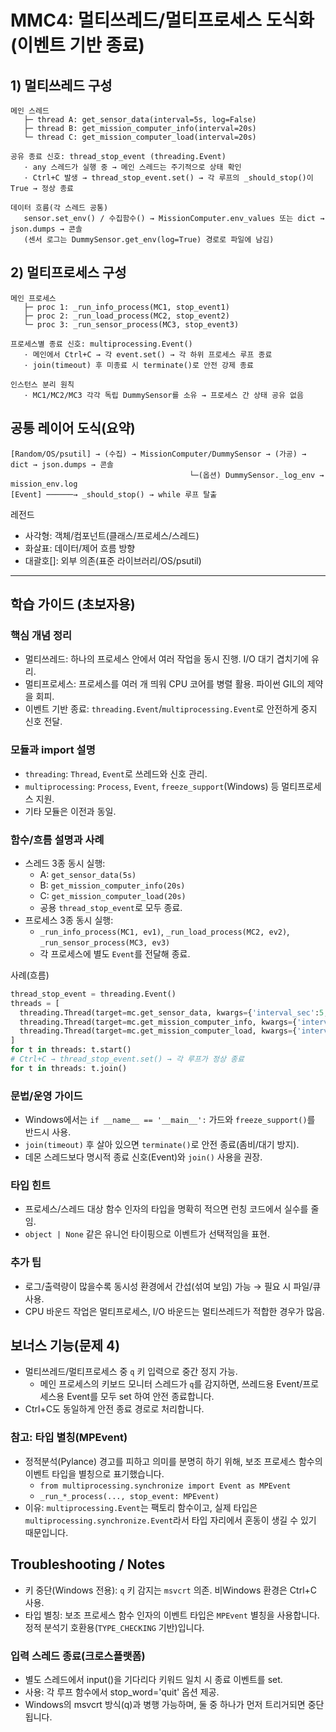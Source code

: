 ﻿# MMC4: 멀티쓰레드/멀티프로세스 도식화(이벤트 기반 종료)

## 1) 멀티쓰레드 구성
```text
메인 스레드
   ├─ thread A: get_sensor_data(interval=5s, log=False)
   ├─ thread B: get_mission_computer_info(interval=20s)
   └─ thread C: get_mission_computer_load(interval=20s)

공유 종료 신호: thread_stop_event (threading.Event)
   · any 스레드가 실행 중 → 메인 스레드는 주기적으로 상태 확인
   · Ctrl+C 발생 → thread_stop_event.set() → 각 루프의 _should_stop()이 True → 정상 종료

데이터 흐름(각 스레드 공통)
   sensor.set_env() / 수집함수() → MissionComputer.env_values 또는 dict → json.dumps → 콘솔
   (센서 로그는 DummySensor.get_env(log=True) 경로로 파일에 남김)
```

## 2) 멀티프로세스 구성
```text
메인 프로세스
   ├─ proc 1: _run_info_process(MC1, stop_event1)
   ├─ proc 2: _run_load_process(MC2, stop_event2)
   └─ proc 3: _run_sensor_process(MC3, stop_event3)

프로세스별 종료 신호: multiprocessing.Event()
   · 메인에서 Ctrl+C → 각 event.set() → 각 하위 프로세스 루프 종료
   · join(timeout) 후 미종료 시 terminate()로 안전 강제 종료

인스턴스 분리 원칙
   · MC1/MC2/MC3 각각 독립 DummySensor를 소유 → 프로세스 간 상태 공유 없음
```

## 공통 레이어 도식(요약)
```text
[Random/OS/psutil] → (수집) → MissionComputer/DummySensor → (가공) → dict → json.dumps → 콘솔
                                        └─(옵션) DummySensor._log_env → mission_env.log
[Event] ──────→ _should_stop() → while 루프 탈출
```

레전드
- 사각형: 객체/컴포넌트(클래스/프로세스/스레드)
- 화살표: 데이터/제어 흐름 방향
- 대괄호[]: 외부 의존(표준 라이브러리/OS/psutil)

---

## 학습 가이드 (초보자용)

### 핵심 개념 정리
- 멀티쓰레드: 하나의 프로세스 안에서 여러 작업을 동시 진행. I/O 대기 겹치기에 유리.
- 멀티프로세스: 프로세스를 여러 개 띄워 CPU 코어를 병렬 활용. 파이썬 GIL의 제약을 회피.
- 이벤트 기반 종료: `threading.Event`/`multiprocessing.Event`로 안전하게 중지 신호 전달.

### 모듈과 import 설명
- `threading`: `Thread`, `Event`로 쓰레드와 신호 관리.
- `multiprocessing`: `Process`, `Event`, `freeze_support`(Windows) 등 멀티프로세스 지원.
- 기타 모듈은 이전과 동일.

### 함수/흐름 설명과 사례
- 스레드 3종 동시 실행:
  - A: `get_sensor_data(5s)`
  - B: `get_mission_computer_info(20s)`
  - C: `get_mission_computer_load(20s)`
  - 공용 `thread_stop_event`로 모두 종료.
- 프로세스 3종 동시 실행:
  - `_run_info_process(MC1, ev1)`, `_run_load_process(MC2, ev2)`, `_run_sensor_process(MC3, ev3)`
  - 각 프로세스에 별도 `Event`를 전달해 종료.

사례(흐름)
```python
thread_stop_event = threading.Event()
threads = [
  threading.Thread(target=mc.get_sensor_data, kwargs={'interval_sec':5,'stop_event':thread_stop_event}),
  threading.Thread(target=mc.get_mission_computer_info, kwargs={'interval_sec':20,'stop_event':thread_stop_event}),
  threading.Thread(target=mc.get_mission_computer_load, kwargs={'interval_sec':20,'stop_event':thread_stop_event}),
]
for t in threads: t.start()
# Ctrl+C → thread_stop_event.set() → 각 루프가 정상 종료
for t in threads: t.join()
```

### 문법/운영 가이드
- Windows에서는 `if __name__ == '__main__':` 가드와 `freeze_support()`를 반드시 사용.
- `join(timeout)` 후 살아 있으면 `terminate()`로 안전 종료(좀비/대기 방지).
- 데몬 스레드보다 명시적 종료 신호(Event)와 `join()` 사용을 권장.

### 타입 힌트
- 프로세스/스레드 대상 함수 인자의 타입을 명확히 적으면 런칭 코드에서 실수를 줄임.
- `object | None` 같은 유니언 타이핑으로 이벤트가 선택적임을 표현.

### 추가 팁
- 로그/출력량이 많을수록 동시성 환경에서 간섭(섞여 보임) 가능 → 필요 시 파일/큐 사용.
- CPU 바운드 작업은 멀티프로세스, I/O 바운드는 멀티쓰레드가 적합한 경우가 많음.

## 보너스 기능(문제 4)
- 멀티쓰레드/멀티프로세스 중 `q` 키 입력으로 중간 정지 가능.
  - 메인 프로세스의 키보드 모니터 스레드가 `q`를 감지하면, 쓰레드용 Event/프로세스용 Event를 모두 set 하여 안전 종료합니다.
- Ctrl+C도 동일하게 안전 종료 경로로 처리합니다.

### 참고: 타입 별칭(MPEvent)
- 정적분석(Pylance) 경고를 피하고 의미를 분명히 하기 위해, 보조 프로세스 함수의 이벤트 타입을 별칭으로 표기했습니다.
  - `from multiprocessing.synchronize import Event as MPEvent`
  - `_run_*_process(..., stop_event: MPEvent)`
- 이유: `multiprocessing.Event`는 팩토리 함수이고, 실제 타입은 `multiprocessing.synchronize.Event`라서 타입 자리에서 혼동이 생길 수 있기 때문입니다.

## Troubleshooting / Notes
- 키 중단(Windows 전용): `q` 키 감지는 `msvcrt` 의존. 비Windows 환경은 Ctrl+C 사용.
- 타입 별칭: 보조 프로세스 함수 인자의 이벤트 타입은 `MPEvent` 별칭을 사용합니다. 정적 분석기 호환용(`TYPE_CHECKING` 기반)입니다.

### 입력 스레드 종료(크로스플랫폼)
- 별도 스레드에서 input()을 기다리다 키워드 일치 시 종료 이벤트를 set.
- 사용: 각 루프 함수에서 stop_word='quit' 옵션 제공.
- Windows의 msvcrt 방식(q)과 병행 가능하며, 둘 중 하나가 먼저 트리거되면 중단됩니다.
